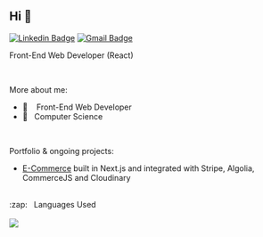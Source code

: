 ## Hi 👋

[![Linkedin Badge](https://img.shields.io/badge/-LinkedIn-blue?style=flat-square&logo=Linkedin&logoColor=white&link=https://www.linkedin.com/in/gabriel-linassi-b7a04b156/)](https://www.linkedin.com/in/gabriel-linassi-b7a04b156/)
[![Gmail Badge](https://img.shields.io/badge/-Gmail-c14438?style=flat-square&logo=Gmail&logoColor=white&link=mailto:gabrielm.linassi@gmail.com)](mailto:gabrielm.linassi@gmail.com)

Front-End Web Developer (React)

<br/>

More about me:
- :rocket: &nbsp;&nbsp; Front-End Web Developer
- :school: &nbsp;&nbsp;Computer Science

<br/>

Portfolio & ongoing projects:
- [E-Commerce](...) built in Next.js and integrated with Stripe, Algolia, CommerceJS and Cloudinary

<br/>

<summary>:zap: &nbsp;&nbsp;Languages Used</summary>
<br/>
<img src="https://github-readme-stats.vercel.app/api/top-langs/?username=GabrielmLinassi&layout=compact&bg_color=ffffff&text_color=333333">
<br/>


